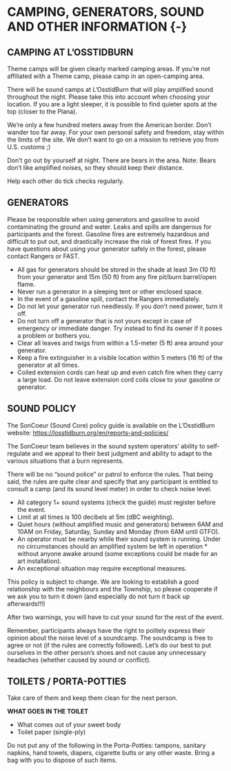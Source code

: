 # CAMPING, GENERATORS, SOUND AND OTHER INFORMATION {-}

<h2><span>CAMPING AT L’OSSTIDBURN</span></h2> 


Theme camps will be given clearly marked camping areas. If you’re not affiliated with a Theme camp, please camp in an open-camping area.

There will be sound camps at L’OsstidBurn that will play amplified sound throughout the night. Please take this into account when choosing your location. If you are a light sleeper, it is possible to find quieter spots at the top (closer to the Plana).

We’re only a few hundred meters away from the American border. Don’t wander too far away. For your own personal safety and freedom, stay within the limits of the site. We don’t want to go on a mission to retrieve you from U.S. customs ;)

Don’t go out by yourself at night. There are bears in the area. Note: Bears don’t like amplified noises, so they should keep their distance.

Help each other do tick checks regularly.



<h2><span> GENERATORS </span></h2>


Please be responsible when using generators and gasoline to avoid contaminating the ground and water. Leaks and spills are dangerous for participants and the forest. Gasoline fires are extremely hazardous and difficult to put out, and drastically increase the risk of forest fires. If you have questions about using your generator safely in the forest, please contact Rangers or FAST.

* All gas for generators should be stored in the shade at least 3m (10 ft) from your generator and 15m (50 ft) from any fire pit/burn barrel/open flame.  
* Never run a generator in a sleeping tent or other enclosed space.
* In the event of a gasoline spill, contact the Rangers immediately.
* Do not let your generator run needlessly. If you don’t need power, turn it off.
* Do not turn off a generator that is not yours except in case of emergency or immediate danger. Try instead to find its owner if it poses a problem or bothers you.
* Clear all leaves and twigs from within a 1.5-meter (5 ft) area around your generator.
* Keep a fire extinguisher in a visible location within 5 meters (16 ft) of the generator at all times. 
* Coiled extension cords can heat up and even catch fire when they carry a large load. Do not leave extension cord coils close to your gasoline or generator.



<h2><span> SOUND POLICY </span></h2>

The SonCoeur (Sound Core) policy guide is available on the L’OsstidBurn website:
https://losstidburn.org/en/reports-and-policies/

The SonCoeur team believes in the sound system operators’ ability to self-regulate and we appeal to their best judgment and ability to adapt to the various situations that a burn represents.

There will be no “sound police” or patrol to enforce the rules. That being said, the rules are quite clear and specify that any participant is entitled to consult a camp (and its sound level meter) in order to check noise level.
 

* All category 1+ sound systems (check the guide) must register before the event.
* Limit at all times is 100 decibels at 5m (dBC weighting).
* Quiet hours (without amplified music and generators) between 6AM and 10AM on Friday, Saturday, Sunday and Monday (from 6AM until GTFO).
* An operator must be nearby while their sound system is running. Under no circumstances should an amplified system be left in operation * without anyone awake around (some exceptions could be made for an art installation).
* An exceptional situation may require exceptional measures.


This policy is subject to change. We are looking to establish a good relationship with the neighbours and the Township, so please cooperate if we ask you to turn it down (and especially do not turn it back up afterwards!!!)

After two warnings, you will have to cut your sound for the rest of the event.

Remember, participants always have the right to politely express their opinion about the noise level of a soundcamp. The soundcamp is free to agree or not (if the rules are correctly followed). Let’s do our best to put ourselves in the other person’s shoes and not cause any unnecessary headaches (whether caused by sound or conflict).

<h2><span> TOILETS / PORTA-POTTIES </span></h2>  

Take care of them and keep them clean for the next person. 

**WHAT GOES IN THE TOILET**

* What comes out of your sweet body 
* Toilet paper (single-ply)


Do not put any of the following in the Porta-Potties: tampons, sanitary napkins, hand towels, diapers, cigarette butts or any other waste. Bring a bag with you to dispose of such items.
